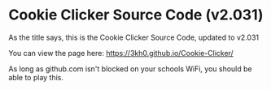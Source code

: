 # Cookie Clicker Source Code (v2.031)


As the title says, this is the Cookie Clicker Source Code, updated to v2.031

You can view the page here:
https://3kh0.github.io/Cookie-Clicker/

As long as github.com isn't blocked on your schools WiFi, you should be able to play this.
